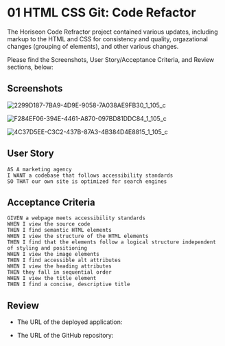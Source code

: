 # 01 HTML CSS Git: Code Refactor

The Horiseon Code Refractor project contained various updates, including markup to the HTML and CSS for consistency and quality, orgazational changes (grouping of elements), and other various changes.

Please find the Screenshots, User Story/Acceptance Criteria, and Review sections, below:

## Screenshots

![2299D187-7BA9-4D9E-9058-7A038AE9FB30_1_105_c](https://user-images.githubusercontent.com/85423905/123562947-c7553280-d77f-11eb-9bd7-df0c74fa3542.jpeg)

![F284EF06-394E-4461-A870-097BD81DDC84_1_105_c](https://user-images.githubusercontent.com/85423905/123562954-cae8b980-d77f-11eb-853f-528d4341d0dd.jpeg)

![4C37D5EE-C3C2-437B-87A3-4B384D4E8815_1_105_c](https://user-images.githubusercontent.com/85423905/123562957-cde3aa00-d77f-11eb-8ff7-3fa55834ecaa.jpeg)




## User Story

```
AS A marketing agency
I WANT a codebase that follows accessibility standards
SO THAT our own site is optimized for search engines
```

## Acceptance Criteria

```
GIVEN a webpage meets accessibility standards
WHEN I view the source code
THEN I find semantic HTML elements
WHEN I view the structure of the HTML elements
THEN I find that the elements follow a logical structure independent of styling and positioning
WHEN I view the image elements
THEN I find accessible alt attributes
WHEN I view the heading attributes
THEN they fall in sequential order
WHEN I view the title element
THEN I find a concise, descriptive title
```

## Review

* The URL of the deployed application:

* The URL of the GitHub repository:

